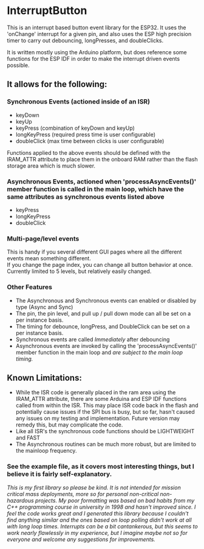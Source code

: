 # InterruptButton
This is an interrupt based button event library for the ESP32. It uses the 'onChange' interrupt for a given pin, and also uses the ESP high precision timer to carry out debouncing, longPresses, and doubleClicks.

It is written mostly using the Arduino platform, but does reference some functions for the ESP IDF in order to make the interrupt driven events possible.

## It allows for the following:

### Synchronous Events (actioned inside of an ISR)
  * keyDown
  * keyUp
  * keyPress (combination of keyDown and keyUp)
  * longKeyPress (required press time is user configurable)
  * doubleClick (max time between clicks is user configurable)
  
Functions applied to the above events should be defined with the IRAM_ATTR attribute to place them in the onboard RAM rather than the flash storage area which is much slower.
  
### Asynchronous Events, actioned when 'processAsyncEvents()' member function is called in the main loop, which have the same attributes as synchronous events listed above
  * keyPress
  * longKeyPress
  * doubleClick

### Multi-page/level events
  This is handy if you several different GUI pages where all the different events mean something different.  
  If you change the page index, you can change all button behavior at once.  Currently limited to 5 levels, but relatively easily changed.

### Other Features
  * The Asynchronous and Synchronous events can enabled or disabled by type (Async and Sync)
  * The pin, the pin level, and pull up / pull down mode can all be set on a per instance basis.
  * The timing for debounce, longPress, and DoubleClick can be set on a per instance basis.
  * Synchronous events are called *Immediately* after debouncing
  * Asynchronous events are invoked by calling the 'processAsyncEvents()' member function in the main loop and *are subject to the main loop timing.*

## Known Limitations:
  * While the ISR code is generally placed in the ram area using the IRAM_ATTR attribute, there are some Arduina and ESP IDF functions called from within the ISR. This may place ISR code back in the flash and potentially cause issues if the SPI bus is busy, but so far, hasn't caused any issues on my testing and implementation.  Future version may remedy this, but may complicate the code.
  * Like all ISR's the synchronous code functions should be LIGHTWEIGHT and FAST
  * The Asynchronous routines can be much more robust, but are limited to the mainloop frequency.

### See the example file, as it covers most interesting things, but I believe it is fairly self-explanatory.

*This is my first library so please be kind.  It is not intended for mission critical mass deployments, more so for personal non-critical non-hazardous projects.  My poor formatting was based on bad habits from my C++ programming course in university in 1998 and hasn't improved since.  I feel the code works great and I generated this library because I couldn't find anything similar and the ones based on loop polling didn't work at all with long loop times.  Interrupts can be a bit cantankerous, but this seems to work nearly flawlessly in my experience, but I imagine maybe not so for everyone and welcome any suggestions for improvements.*




